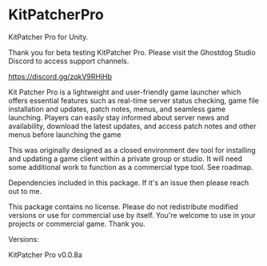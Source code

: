 # KitPatcherPro
KitPatcher Pro for Unity.

Thank you for beta testing KitPatcher Pro. Please visit the Ghostdog Studio Discord to access support channels.

https://discord.gg/zqkV9RHjHb

Kit Patcher Pro is a lightweight and user-friendly game launcher which offers essential features such as real-time server status checking, game file installation and updates, patch notes, menus, and seamless game launching. Players can easily stay informed about server news and availability, download the latest updates, and access patch notes and other menus before launching the game

This was originally designed as a closed environment dev tool for installing and updating a game client within a private group or studio. It will need some additional work to function as a commercial type tool. See roadmap.

Dependencies included in this package. If it's an issue then please reach out to me.

This package contains no license. Please do not redistribute modified versions or use for commercial use by itself. You're welcome to use in your projects or commercial game. Thank you.

Versions:

KitPatcher Pro v0.0.8a
